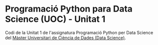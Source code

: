 # Programació Python para Data Science (UOC) - Unitat 1

Codi de la Unitat 1 de l'assignatura Programació Python per Data Science del [Màster Universitari de Ciència de Dades (Data Science)](http://estudis.uoc.edu/ca/masters-universitaris/data-science/presentacio).

